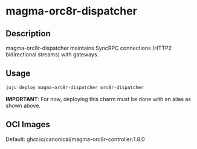 # magma-orc8r-dispatcher

## Description
magma-orc8r-dispatcher maintains SyncRPC connections (HTTP2 bidirectional streams) with gateways.

## Usage

```bash
juju deploy magma-orc8r-dispatcher orc8r-dispatcher
```

**IMPORTANT**: For now, deploying this charm must be done with an alias as shown above.

## OCI Images

Default: ghcr.io/canonical/magma-orc8r-controller:1.8.0

